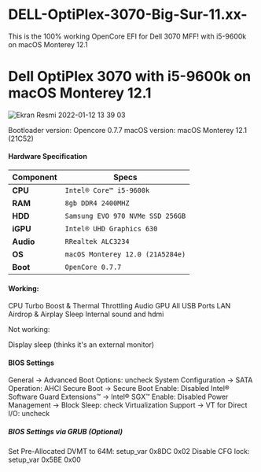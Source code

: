 # DELL-OptiPlex-3070-Big-Sur-11.xx-
This is the 100% working OpenCore EFI for Dell 3070 MFF! with i5-9600k on macOS Monterey 12.1
 

Dell OptiPlex 3070 with i5-9600k on macOS Monterey 12.1
============================================

![Ekran Resmi 2022-01-12 13 39 03](https://user-images.githubusercontent.com/68928938/149142885-98e191f0-b6ba-47ba-ae2e-fd7efd7e9984.png)

Bootloader version: Opencore 0.7.7
macOS version: macOS Monterey 12.1 (21C52)

#### Hardware Specification
| Component | Specs |
|------------|----------------------------------------|
| **CPU**     | `Intel® Core™ i5-9600k` |   
| **RAM**     | `8gb DDR4 2400MHZ`|   
| **HDD**     | `Samsung EVO 970 NVMe SSD 256GB`|
| **iGPU**    | `Intel® UHD Graphics 630`|
| **Audio**   | `RRealtek ALC3234`|
| **OS**      | `macOS Monterey 12.0 (21A5284e)`|
| **Boot**    | `OpenCore 0.7.7`|


#### Working: 

CPU Turbo Boost & Thermal Throttling
Audio
GPU 
All USB Ports
LAN
Airdrop & Airplay
Sleep
Internal sound and hdmi

Not working: 

Display sleep (thinks it's an external monitor)  

#### BIOS Settings

General → Advanced Boot Options: uncheck
System Configuration → SATA Operation: AHCI
Secure Boot → Secure Boot Enable: Disabled
Intel® Software Guard Extensions™ → Intel® SGX™ Enable: Disabled
Power Management → Block Sleep: check
Virtualization Support → VT for Direct I/O: uncheck

##### BIOS Settings via GRUB (Optional)

Set Pre-Allocated DVMT to 64M: setup_var 0x8DC 0x02
Disable CFG lock: setup_var 0x5BE 0x00

